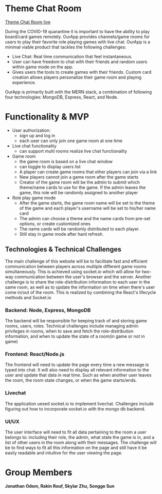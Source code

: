 # Theme Chat Room

[Theme Chat Room live](https://thegameroom100.herokuapp.com/#/)

During the COVID-19 quarantine it is important to have the ability to play board/card games remotely. OurApp provides channels/game rooms for users to play their favorite role playing games with live chat. OurApp is a minimal viable product that tackles the following challenges:

* Live Chat: Real time communication that feel instantaneous.  
* User can have freedom to chat with their friends and random users within game mode on the app.  
* Gives users the tools to create games with their friends. Custom card creation allows players personalize their game room and playing experience.   

OurApp is primarily built with the MERN stack, a combination of following four technologies: MongoDB, Express, React, and Node.

# Functionality & MVP

* User authorization: 
   * sign up and log in
   * each user can only join one game room at one time
* Live chat functionality 
  * can support multi rooms realize live chat functionality
* Game room
   * the game room is based on a live chat window
   * can toggle to display users list
   * A player can create game rooms that other players can join via a link
   * New players cannot join a game room after the game starts 
   * Creator of the game room will be the admin to submit which theme/name cards to use for the game. If the admin leaves the game, this role will be randomly assigned to another player
* Role play game mode
   * After the game starts, the game room name will be set to the theme of the game and each player's username will be set to his/her name card
   * The admin can choose a theme and the name cards from pre-set options, or create customized ones  
   * The name cards will be randomly distributed to each player. 
   * Still stay in game mode after hard refresh.
   
## Technologies & Technical Challenges
The main challenge of this website will be to facilitate fast and efficient communication between players across multiple different game rooms simultaneously. This is achieved using socket.io which will allow for two-way communication between the user's browser and the server. Another challenge is to share the role-distribution information to each user in the same room, as well as to update the information on time when there's user come in/out of the room. This is realized by combining the React's lifecycle methods and Socket.io  

### Backend: Node, Express, MongoDB
The backend will be responsible for keeping track of and storing game rooms, users, roles. Technical challenges include managing admin privileges in rooms, when to save and fetch the role-distribution information, and when to update the state of a room(in game or not in game)

### Frontend: React/Node.js 
The frontend will need to update the page every time a new message is typed into chat. It will also need to display all relevant information to the user and update that data in real time. Such as when another user leaves the room, the room state changes, or when the game starts/ends.

### Livechat
The application uesed socket.io to implement livechat. Challenges include figuring out how to incorporate socket.io with the mongo db backend.

### UI/UX
The user interface will need to fit all data pertaining to the room a user belongs to: including their role, the admin, what state the game is in, and a list of other users in the room along with their messages. The challenge will be to find ways to fit all this information on the page and still have it be easily readable and intuitive for the user viewing the page.

# Group Members 
**Jonathan Odom, Rakin Rouf, Skylar Zhu, Songge Sun**
